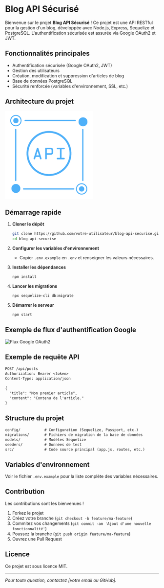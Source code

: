 # Blog API Sécurisé

Bienvenue sur le projet **Blog API Sécurisé** ! Ce projet est une API RESTful pour la gestion d'un blog, développée avec Node.js, Express, Sequelize et PostgreSQL. L'authentification sécurisée est assurée via Google OAuth2 et JWT.

## Fonctionnalités principales

- Authentification sécurisée (Google OAuth2, JWT)
- Gestion des utilisateurs
- Création, modification et suppression d'articles de blog
- Base de données PostgreSQL
- Sécurité renforcée (variables d'environnement, SSL, etc.)

## Architecture du projet

![Architecture du projet](https://raw.githubusercontent.com/github/explore/main/topics/api/api.png)

## Démarrage rapide

1. **Cloner le dépôt**
   ```bash
   git clone https://github.com/votre-utilisateur/blog-api-securise.git
   cd blog-api-securise
   ```
2. **Configurer les variables d'environnement**
   - Copier `.env.example` en `.env` et renseigner les valeurs nécessaires.

3. **Installer les dépendances**
   ```bash
   npm install
   ```

4. **Lancer les migrations**
   ```bash
   npx sequelize-cli db:migrate
   ```

5. **Démarrer le serveur**
   ```bash
   npm start
   ```

## Exemple de flux d'authentification Google

![Flux Google OAuth2](https://developers.google.com/identity/images/sign-in/identity-sign-in-flow.png)

## Exemple de requête API

```http
POST /api/posts
Authorization: Bearer <token>
Content-Type: application/json

{
  "title": "Mon premier article",
  "content": "Contenu de l'article."
}
```

## Structure du projet

```
config/           # Configuration (Sequelize, Passport, etc.)
migrations/       # Fichiers de migration de la base de données
models/           # Modèles Sequelize
seeders/          # Données de test
src/              # Code source principal (app.js, routes, etc.)
```

## Variables d'environnement

Voir le fichier `.env.example` pour la liste complète des variables nécessaires.

## Contribution

Les contributions sont les bienvenues !

1. Forkez le projet
2. Créez votre branche (`git checkout -b feature/ma-feature`)
3. Commitez vos changements (`git commit -am 'Ajout d'une nouvelle fonctionnalité'`)
4. Poussez la branche (`git push origin feature/ma-feature`)
5. Ouvrez une Pull Request

## Licence

Ce projet est sous licence MIT.

---

*Pour toute question, contactez [votre email ou GitHub].*
